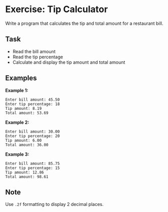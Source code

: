 # Exercise: Tip Calculator

Write a program that calculates the tip and total amount for a restaurant bill.

## Task
- Read the bill amount
- Read the tip percentage
- Calculate and display the tip amount and total amount

## Examples
**Example 1:**
```
Enter bill amount: 45.50
Enter tip percentage: 18
Tip amount: 8.19
Total amount: 53.69
```

**Example 2:**
```
Enter bill amount: 30.00
Enter tip percentage: 20
Tip amount: 6.00
Total amount: 36.00
```

**Example 3:**
```
Enter bill amount: 85.75
Enter tip percentage: 15
Tip amount: 12.86
Total amount: 98.61
```

## Note
Use `.2f` formatting to display 2 decimal places.
